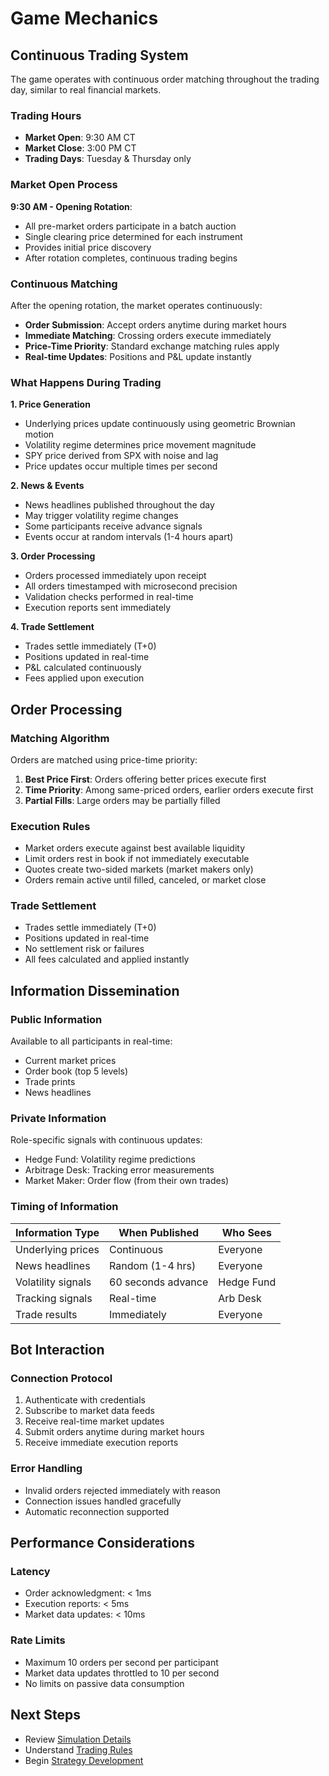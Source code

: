 # Game Mechanics

## Continuous Trading System

The game operates with continuous order matching throughout the trading day, similar to real financial markets.

### Trading Hours

- **Market Open**: 9:30 AM CT
- **Market Close**: 3:00 PM CT
- **Trading Days**: Tuesday & Thursday only

### Market Open Process

**9:30 AM - Opening Rotation**:

- All pre-market orders participate in a batch auction
- Single clearing price determined for each instrument
- Provides initial price discovery
- After rotation completes, continuous trading begins

### Continuous Matching

After the opening rotation, the market operates continuously:

- **Order Submission**: Accept orders anytime during market hours
- **Immediate Matching**: Crossing orders execute immediately
- **Price-Time Priority**: Standard exchange matching rules apply
- **Real-time Updates**: Positions and P&L update instantly

### What Happens During Trading

**1. Price Generation**

- Underlying prices update continuously using geometric Brownian motion
- Volatility regime determines price movement magnitude
- SPY price derived from SPX with noise and lag
- Price updates occur multiple times per second

**2. News & Events**

- News headlines published throughout the day
- May trigger volatility regime changes
- Some participants receive advance signals
- Events occur at random intervals (1-4 hours apart)

**3. Order Processing**

- Orders processed immediately upon receipt
- All orders timestamped with microsecond precision
- Validation checks performed in real-time
- Execution reports sent immediately

**4. Trade Settlement**

- Trades settle immediately (T+0)
- Positions updated in real-time
- P&L calculated continuously
- Fees applied upon execution

## Order Processing

### Matching Algorithm

Orders are matched using price-time priority:

1. **Best Price First**: Orders offering better prices execute first
2. **Time Priority**: Among same-priced orders, earlier orders execute first
3. **Partial Fills**: Large orders may be partially filled

### Execution Rules

- Market orders execute against best available liquidity
- Limit orders rest in book if not immediately executable
- Quotes create two-sided markets (market makers only)
- Orders remain active until filled, canceled, or market close

### Trade Settlement

- Trades settle immediately (T+0)
- Positions updated in real-time
- No settlement risk or failures
- All fees calculated and applied instantly

## Information Dissemination

### Public Information

Available to all participants in real-time:

- Current market prices
- Order book (top 5 levels)
- Trade prints
- News headlines

### Private Information

Role-specific signals with continuous updates:

- Hedge Fund: Volatility regime predictions
- Arbitrage Desk: Tracking error measurements
- Market Maker: Order flow (from their own trades)

### Timing of Information

| Information Type   | When Published        | Who Sees   |
| ------------------ | -------------------- | ---------- |
| Underlying prices  | Continuous          | Everyone   |
| News headlines     | Random (1-4 hrs)    | Everyone   |
| Volatility signals | 60 seconds advance  | Hedge Fund |
| Tracking signals   | Real-time           | Arb Desk   |
| Trade results      | Immediately         | Everyone   |

## Bot Interaction

### Connection Protocol

1. Authenticate with credentials
2. Subscribe to market data feeds
3. Receive real-time market updates
4. Submit orders anytime during market hours
5. Receive immediate execution reports

### Error Handling

- Invalid orders rejected immediately with reason
- Connection issues handled gracefully
- Automatic reconnection supported

## Performance Considerations

### Latency

- Order acknowledgment: < 1ms
- Execution reports: < 5ms
- Market data updates: < 10ms

### Rate Limits

- Maximum 10 orders per second per participant
- Market data updates throttled to 10 per second
- No limits on passive data consumption

## Next Steps

- Review [Simulation Details](../simulation/price-generation.md)
- Understand [Trading Rules](../trading/order-types.md)
- Begin [Strategy Development](../../technical/index.md)
